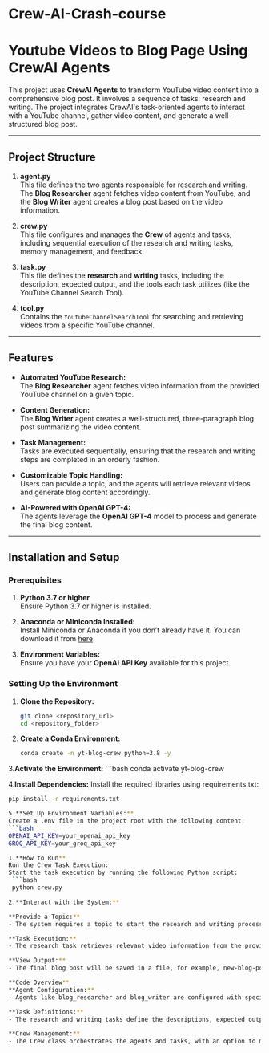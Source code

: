 # Crew-AI-Crash-course
# Youtube Videos to Blog Page Using CrewAI Agents

This project uses **CrewAI Agents** to transform YouTube video content into a comprehensive blog post. It involves a sequence of tasks: research and writing. The project integrates CrewAI's task-oriented agents to interact with a YouTube channel, gather video content, and generate a well-structured blog post.

---

## Project Structure

1. **agent.py**  
   This file defines the two agents responsible for research and writing. The **Blog Researcher** agent fetches video content from YouTube, and the **Blog Writer** agent creates a blog post based on the video information.

2. **crew.py**  
   This file configures and manages the **Crew** of agents and tasks, including sequential execution of the research and writing tasks, memory management, and feedback.

3. **task.py**  
   This file defines the **research** and **writing** tasks, including the description, expected output, and the tools each task utilizes (like the YouTube Channel Search Tool).

4. **tool.py**  
   Contains the `YoutubeChannelSearchTool` for searching and retrieving videos from a specific YouTube channel.

---

## Features

- **Automated YouTube Research:**  
   The **Blog Researcher** agent fetches video information from the provided YouTube channel on a given topic.

- **Content Generation:**  
   The **Blog Writer** agent creates a well-structured, three-paragraph blog post summarizing the video content.

- **Task Management:**  
   Tasks are executed sequentially, ensuring that the research and writing steps are completed in an orderly fashion.

- **Customizable Topic Handling:**  
   Users can provide a topic, and the agents will retrieve relevant videos and generate blog content accordingly.

- **AI-Powered with OpenAI GPT-4:**  
   The agents leverage the **OpenAI GPT-4** model to process and generate the final blog content.

---

## Installation and Setup

### Prerequisites

1. **Python 3.7 or higher**  
   Ensure Python 3.7 or higher is installed.

2. **Anaconda or Miniconda Installed:**  
   Install Miniconda or Anaconda if you don’t already have it. You can download it from [here](https://www.anaconda.com/products/individual).

3. **Environment Variables:**  
   Ensure you have your **OpenAI API Key** available for this project.

### Setting Up the Environment

1. **Clone the Repository:**
   ```bash
   git clone <repository_url>
   cd <repository_folder>
   
2. **Create a Conda Environment:**
    ```bash
    conda create -n yt-blog-crew python=3.8 -y
   
3.**Activate the Environment:**
    ```bash
    conda activate yt-blog-crew
  
4.**Install Dependencies:**
  Install the required libraries using requirements.txt:
  
   ```bash 
   pip install -r requirements.txt
   
5.**Set Up Environment Variables:**
  Create a .env file in the project root with the following content:
   ```bash
   OPENAI_API_KEY=your_openai_api_key
   GROQ_API_KEY=your_groq_api_key
  
1.**How to Run**
  Run the Crew Task Execution:
  Start the task execution by running the following Python script:
    ```bash
    python crew.py
   
2.**Interact with the System:**

**Provide a Topic:**
  - The system requires a topic to start the research and writing process (e.g., "AI vs ML vs DL vs Data Science").

**Task Execution:**
  - The research_task retrieves relevant video information from the provided YouTube channel, and the write_task generates a blog post.

**View Output:**
 - The final blog post will be saved in a file, for example, new-blog-post.md.

**Code Overview**
 **Agent Configuration:**
   - Agents like blog_researcher and blog_writer are configured with specific goals to handle the research and writing tasks, respectively.

 **Task Definitions:**
   - The research and writing tasks define the descriptions, expected outputs, and tools required for each task. The YoutubeChannelSearchTool is used for searching YouTube videos.

 **Crew Management:**
   - The Crew class orchestrates the agents and tasks, with an option to manage task execution sequentially.
